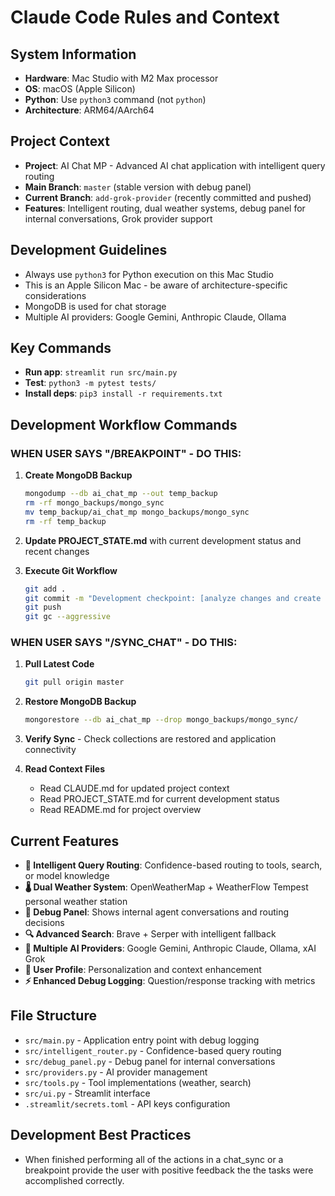 # Claude Code Rules and Context

## System Information
- **Hardware**: Mac Studio with M2 Max processor
- **OS**: macOS (Apple Silicon)
- **Python**: Use `python3` command (not `python`)
- **Architecture**: ARM64/AArch64

## Project Context
- **Project**: AI Chat MP - Advanced AI chat application with intelligent query routing
- **Main Branch**: `master` (stable version with debug panel)
- **Current Branch**: `add-grok-provider` (recently committed and pushed)
- **Features**: Intelligent routing, dual weather systems, debug panel for internal conversations, Grok provider support

## Development Guidelines
- Always use `python3` for Python execution on this Mac Studio
- This is an Apple Silicon Mac - be aware of architecture-specific considerations
- MongoDB is used for chat storage
- Multiple AI providers: Google Gemini, Anthropic Claude, Ollama

## Key Commands
- **Run app**: `streamlit run src/main.py`
- **Test**: `python3 -m pytest tests/`
- **Install deps**: `pip3 install -r requirements.txt`

## Development Workflow Commands

### WHEN USER SAYS "/BREAKPOINT" - DO THIS:
1. **Create MongoDB Backup**
   ```bash
   mongodump --db ai_chat_mp --out temp_backup
   rm -rf mongo_backups/mongo_sync
   mv temp_backup/ai_chat_mp mongo_backups/mongo_sync
   rm -rf temp_backup
   ```

2. **Update PROJECT_STATE.md** with current development status and recent changes

3. **Execute Git Workflow**
   ```bash
   git add .
   git commit -m "Development checkpoint: [analyze changes and create intelligent summary]"
   git push
   git gc --aggressive
   ```

### WHEN USER SAYS "/SYNC_CHAT" - DO THIS:
1. **Pull Latest Code**
   ```bash
   git pull origin master
   ```

2. **Restore MongoDB Backup**
   ```bash
   mongorestore --db ai_chat_mp --drop mongo_backups/mongo_sync/
   ```

3. **Verify Sync** - Check collections are restored and application connectivity

4. **Read Context Files**
   - Read CLAUDE.md for updated project context
   - Read PROJECT_STATE.md for current development status
   - Read README.md for project overview

## Current Features
- **🧠 Intelligent Query Routing**: Confidence-based routing to tools, search, or model knowledge
- **🌡️ Dual Weather System**: OpenWeatherMap + WeatherFlow Tempest personal weather station
- **🐞 Debug Panel**: Shows internal agent conversations and routing decisions  
- **🔍 Advanced Search**: Brave + Serper with intelligent fallback
- **🤖 Multiple AI Providers**: Google Gemini, Anthropic Claude, Ollama, xAI Grok
- **👤 User Profile**: Personalization and context enhancement
- **⚡ Enhanced Debug Logging**: Question/response tracking with metrics

## File Structure
- `src/main.py` - Application entry point with debug logging
- `src/intelligent_router.py` - Confidence-based query routing
- `src/debug_panel.py` - Debug panel for internal conversations
- `src/providers.py` - AI provider management
- `src/tools.py` - Tool implementations (weather, search)
- `src/ui.py` - Streamlit interface
- `.streamlit/secrets.toml` - API keys configuration

## Development Best Practices
- When finished performing all of the actions in a chat_sync or a breakpoint provide the user with positive feedback the the tasks were accomplished correctly.